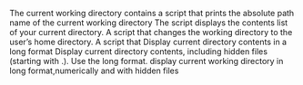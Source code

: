 The current working directory contains a script that prints the absolute path name of the current working directory
The script displays the contents list of your current directory.
A script that changes the working directory to the user’s home directory.
A script that Display current directory contents in a long format
Display current directory contents, including hidden files (starting with .). Use the long format.
display current working directory in long format,numerically and with hidden files
